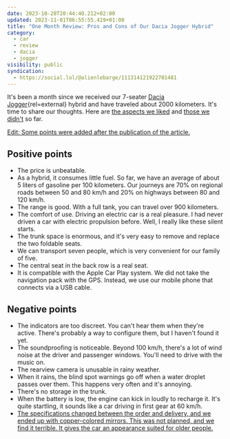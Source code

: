 ```yaml
---
date: 2023-10-28T20:44:40.212+02:00
updated: 2023-11-01T06:55:55.419+01:00
title: "One Month Review: Pros and Cons of Our Dacia Jogger Hybrid"
category:
  - car
  - review
  - dacia
  - jogger
visibility: public
syndication:
  - https://social.lol/@alienlebarge/111314121922701481
---
```


It's been a month since we received our 7-seater [Dacia Jogger](https://en.wikipedia.org/wiki/Dacia_Jogger){rel=external} hybrid and have traveled about 2000 kilometers. It's time to share our thoughts. Here are [the aspects we liked](#positive-points) and [those we didn't](#negative-points) so far.

<ins datetime="2023-11-01T06:29:57-02:00">Edit: Some points were added after the publication of the article.</ins>

## Positive points

-  The price is unbeatable.
-  As a hybrid, it consumes little fuel. So far, we have an average of about 5 liters of gasoline per 100 kilometers. Our journeys are 70% on regional roads between 50 and 80 km/h and 20% on highways between 80 and 120 km/h.
-  The range is good. With a full tank, you can travel over 900 kilometers.
-  The comfort of use. Driving an electric car is a real pleasure. I had never driven a car with electric propulsion before. Well, I really like these silent starts.
-  The trunk space is enormous, and it's very easy to remove and replace the two foldable seats.
-  We can transport seven people, which is very convenient for our family of five.
-  The central seat in the back row is a real seat.
-  It is compatible with the Apple Car Play system. We did not take the navigation pack with the GPS. Instead, we use our mobile phone that connects via a USB cable.

## Negative points

-  The indicators are too discreet. You can't hear them when they're active. There's probably a way to configure them, but I haven't found it yet.
-  The soundproofing is noticeable. Beyond 100 km/h, there's a lot of wind noise at the driver and passenger windows. You'll need to drive with the music on.
-  The rearview camera is unusable in rainy weather.
-  When it rains, the blind spot warnings go off when a water droplet passes over them. This happens very often and it's annoying.
-  There's no storage in the trunk.
-  When the battery is low, the engine can kick in loudly to recharge it. It's quite startling, it sounds like a car driving in first gear at 60 km/h.
- <ins datetime="2023-11-01T06:29:57-02:00">The specifications changed between the order and delivery, and we ended up with copper-colored mirrors. This was not planned, and we find it terrible. It gives the car an appearance suited for older people.</ins>
